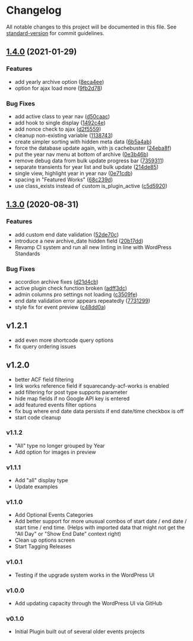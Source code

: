 # Changelog

All notable changes to this project will be documented in this file. See [standard-version](https://github.com/conventional-changelog/standard-version) for commit guidelines.

## [1.4.0](https://github.com/squarecandy/squarespace-event-import/compare/v1.3.0...v1.4.0) (2021-01-29)


### Features

* add yearly archive option ([8eca4ee](https://github.com/squarecandy/squarespace-event-import/commit/8eca4ee3ffaf2bb131b8977a60fa8846cf929953))
* option for ajax load more ([9fb2d78](https://github.com/squarecandy/squarespace-event-import/commit/9fb2d7854382644493401cf2fba6afbddbb25a50))


### Bug Fixes

* add active class to year nav ([d50caac](https://github.com/squarecandy/squarespace-event-import/commit/d50caac18c051199cbce78d1603511586d138312))
* add hook to single display ([1492c4e](https://github.com/squarecandy/squarespace-event-import/commit/1492c4e084cdd41765ba3a1616f8fd903d3a1c39))
* add nonce check to ajax ([d2f5559](https://github.com/squarecandy/squarespace-event-import/commit/d2f555958ed0b6bab6d2eab37302dfa85cdf9591))
* cleanup non-existing variable ([1138743](https://github.com/squarecandy/squarespace-event-import/commit/1138743d4918d2791cb52d92d98b17a0120fd6f2))
* create simpler sorting with hidden meta data ([6b5a4ab](https://github.com/squarecandy/squarespace-event-import/commit/6b5a4abebc0adee47a4be127b4d4e928c3055efb))
* force the database update again, with js cachebuster ([24eba8f](https://github.com/squarecandy/squarespace-event-import/commit/24eba8f3a842c570540896a0ea8f79921cdcabd4))
* put the year nav menu at bottom of archive ([0e3b46b](https://github.com/squarecandy/squarespace-event-import/commit/0e3b46b42ca1420eb766127644b3e1b0e29de8c7))
* remove debug data from bulk update progress bar ([7359311](https://github.com/squarecandy/squarespace-event-import/commit/735931134fb3919c4f3c34819e6ea8cf8ee780c0))
* separate transients for year list and bulk update ([214de85](https://github.com/squarecandy/squarespace-event-import/commit/214de854ee71cdb88e934f016e8d37178ac8d035))
* single view, highlight year in year nav ([0e71cdb](https://github.com/squarecandy/squarespace-event-import/commit/0e71cdb5d24853010d4f6ba91b1320ca16977dca))
* spacing in "Featured Works" ([68c239d](https://github.com/squarecandy/squarespace-event-import/commit/68c239d8f76dcdad44ca3fec0c6da954272fd126))
* use class_exists instead of custom is_plugin_active ([c5d5920](https://github.com/squarecandy/squarespace-event-import/commit/c5d59207175105bfbf858d17f8849de4bdb56be6))

## [1.3.0](https://github.com/squarecandy/squarespace-event-import/compare/v1.2.1...v1.3.0) (2020-08-31)


### Features

* add custom end date validation ([52de70c](https://github.com/squarecandy/squarespace-event-import/commit/52de70c18821d608b65a87795e1765519fd10a60))
* introduce a new archive_date hidden field ([20b17dd](https://github.com/squarecandy/squarespace-event-import/commit/20b17dd8190eeb3523b2a2d8b89efc1098631906))
* Revamp CI system and run all new linting in line with WordPress Standards


### Bug Fixes

* accordion archive fixes ([d21d4cb](https://github.com/squarecandy/squarespace-event-import/commit/d21d4cb84a118bab7c469b9cacf1cd0cebcddf66))
* active plugin check function broken ([adff3dc](https://github.com/squarecandy/squarespace-event-import/commit/adff3dca57b73f6a8aff708f240e7f1928fa7ee0))
* admin columns pro settings not loading ([c3509fe](https://github.com/squarecandy/squarespace-event-import/commit/c3509fec96f03afb96aea43de4296fce72b5b865))
* end date validation error appears repeatedly ([7731299](https://github.com/squarecandy/squarespace-event-import/commit/7731299e6776b374e276d3ea98da117f34eec4b8))
* style fix for event preview ([c48dd0a](https://github.com/squarecandy/squarespace-event-import/commit/c48dd0a9eb3c5a9b2fb16243905d6641b4fc3a65))


## v1.2.1

* add even more shortcode query options
* fix query ordering issues

## v1.2.0

* better ACF field filtering
* link works reference field if squarecandy-acf-works is enabled
* add filtering for post type supports parameter
* hide map fields if no Google API key is entered
* add featured events filter options
* fix bug where end date data persists if end date/time checkbox is off
* start code cleanup

### v1.1.2

* "All" type no longer grouped by Year
* Add option for images in preview

### v1.1.1

* Add "all" display type
* Update examples

### v1.1.0

* Add Optional Events Categories
* Add better support for more unusual combos of start date / end date / start time / end time. (Helps with imported data that might not get the "All Day" or "Show End Date" context right)
* Clean up options screen
* Start Tagging Releases

### v1.0.1

* Testing if the upgrade system works in the WordPress UI

### v1.0.0

* Add updating capacity through the WordPress UI via GitHub

### v0.1.0

* Initial Plugin built out of several older events projects
